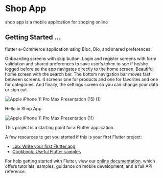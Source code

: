 # Shop App

shop app is a mobile application for shoping online

## Getting Started ...

flutter e-Commerce application using Bloc, Dio, and shared preferences.

Onboarding screens with skip button. Login and register screens with form validation and shared preferences to save user’s token to see if he/she logged before so the app navigates directly to the home screen. Beautiful home screen with the search bar. The bottom navigation bar moves fast between screens. 4 screens one for products and one for favorites and one for categories. And finally, the settings screen so you can change your data or sign out.

![Apple iPhone 11 Pro Max Presentation (15) (1)](https://user-images.githubusercontent.com/54605034/145075574-2b5420f5-72e8-4601-a54a-eeb85329002e.png)

Hello in Shop App 

![Apple iPhone 11 Pro Max Presentation (11)](https://user-images.githubusercontent.com/54605034/145075075-3c26faa2-66dc-475c-b0f1-4bf679ce01d1.png)


This project is a starting point for a Flutter application.

A few resources to get you started if this is your first Flutter project:

- [Lab: Write your first Flutter app](https://flutter.dev/docs/get-started/codelab)
- [Cookbook: Useful Flutter samples](https://flutter.dev/docs/cookbook)

For help getting started with Flutter, view our
[online documentation](https://flutter.dev/docs), which offers tutorials,
samples, guidance on mobile development, and a full API reference.
